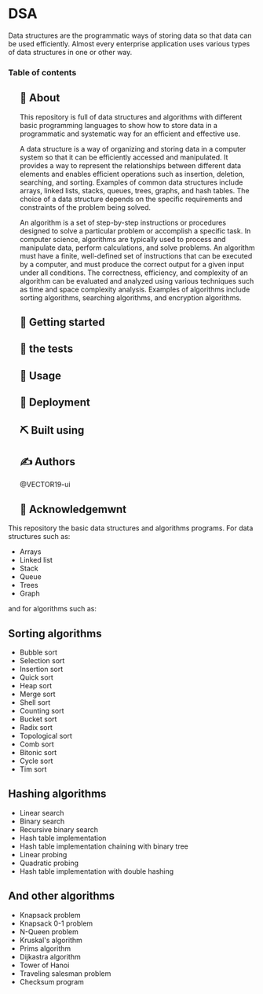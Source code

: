 # DSA
<p>Data structures are the programmatic ways of storing data so that data can be used efficiently. Almost every enterprise application uses various types of data structures in one or other way.</p>
<h3>Table of contents</h3>
 <ul>
<h2>🧐 About</h2>
<p>This repository is full of data structures and algorithms with different basic programming languages to show how to store data in a programmatic and systematic way for an efficient and effective use.</p>
<p>
<p>A data structure is a way of organizing and storing data in a computer system so that it can be efficiently accessed and manipulated. It provides a way to represent the relationships between different data elements and enables efficient operations such as insertion, deletion, searching, and sorting. Examples of common data structures include arrays, linked lists, stacks, queues, trees, graphs, and hash tables. The choice of a data structure depends on the specific requirements and constraints of the problem being solved.</p>
<p>
<p>An algorithm is a set of step-by-step instructions or procedures designed to solve a particular problem or accomplish a specific task. In computer science, algorithms are typically used to process and manipulate data, perform calculations, and solve problems. An algorithm must have a finite, well-defined set of instructions that can be executed by a computer, and must produce the correct output for a given input under all conditions. The correctness, efficiency, and complexity of an algorithm can be evaluated and analyzed using various techniques such as time and space complexity analysis. Examples of algorithms include sorting algorithms, searching algorithms, and encryption algorithms.</p>
<h2>🏁 Getting started</h2>
<h2>🔧 the tests</h2>
<h2>🎈 Usage</h2>
<h2>🚀 Deployment</h2>
<h2>⛏️ Built using</h2>
<h2>✍️ Authors</h2>
@VECTOR19-ui
<h2>🎉 Acknowledgemwnt</h2> 
</ul>
<p>This repository  the basic data structures and algorithms programs. For data structures such as:</p>
<ul>
<li>Arrays</li>
<li>Linked list</li>
<li>Stack</li>
<li>Queue</li>
<li>Trees</li>
<li>Graph</li>
</ul>
<p>and for algorithms such as:</p>
<h2>Sorting algorithms</h2>
 <ul>
  <li>Bubble sort</li>
  <li>Selection sort</li>
  <li>Insertion sort</li>
  <li>Quick sort</li>
  <li>Heap sort</li>
  <li>Merge sort</li> 
  <li>Shell sort</li>
  <li>Counting sort</li>
  <li>Bucket sort</li>
  <li>Radix sort</li> 
  <li>Topological sort</li>
  <li>Comb sort</li>
  <li>Bitonic sort</li>
  <li>Cycle sort</li>
  <li>Tim sort</li>
 </ul>
<h2>Hashing algorithms</h2>
<ul>
  <li>Linear search</li>
  <li>Binary search</li> 
  <li>Recursive binary search</li> 
  <li>Hash table implementation</li>
  <li>Hash table implementation chaining with binary tree</li>
  <li>Linear probing</li>
  <li>Quadratic probing</li> 
  <li>Hash table implementation with double hashing</li>
 </ul>
<h2>And other algorithms</h2>
<ul>
  <li>Knapsack problem</li> 
  <li>Knapsack 0-1 problem</li>
  <li>N-Queen problem</li>
  <li>Kruskal's algorithm</li>
  <li>Prims algorithm</li>
  <li>Dijkastra algorithm</li>
  <li>Tower of Hanoi</li> 
  <li>Traveling salesman problem</li>
  <li>Checksum program</li>
</ul>